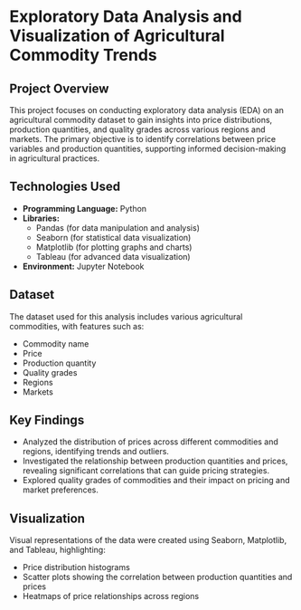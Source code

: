 # Exploratory Data Analysis and Visualization of Agricultural Commodity Trends 

## Project Overview
This project focuses on conducting exploratory data analysis (EDA) on an agricultural commodity dataset to gain insights into price distributions, production quantities, and quality grades across various regions and markets. The primary objective is to identify correlations between price variables and production quantities, supporting informed decision-making in agricultural practices.

## Technologies Used
- **Programming Language:** Python
- **Libraries:**
  - Pandas (for data manipulation and analysis)
  - Seaborn (for statistical data visualization)
  - Matplotlib (for plotting graphs and charts)
  - Tableau (for advanced data visualization)
- **Environment:** Jupyter Notebook

## Dataset
The dataset used for this analysis includes various agricultural commodities, with features such as:
- Commodity name
- Price
- Production quantity
- Quality grades
- Regions
- Markets

## Key Findings
- Analyzed the distribution of prices across different commodities and regions, identifying trends and outliers.
- Investigated the relationship between production quantities and prices, revealing significant correlations that can guide pricing strategies.
- Explored quality grades of commodities and their impact on pricing and market preferences.

## Visualization
Visual representations of the data were created using Seaborn, Matplotlib, and Tableau, highlighting:
- Price distribution histograms
- Scatter plots showing the correlation between production quantities and prices
- Heatmaps of price relationships across regions


